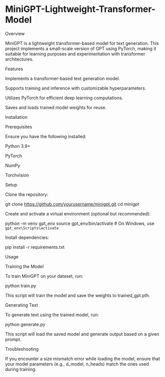 # MiniGPT-Lightweight-Transformer-Model
Overview

MiniGPT is a lightweight transformer-based model for text generation. This project implements a small-scale version of GPT using PyTorch, making it suitable for learning purposes and experimentation with transformer architectures.

Features

Implements a transformer-based text generation model.

Supports training and inference with customizable hyperparameters.

Utilizes PyTorch for efficient deep learning computations.

Saves and loads trained model weights for reuse.

Installation

Prerequisites

Ensure you have the following installed:

Python 3.9+

PyTorch

NumPy

Torchvision

Setup

Clone the repository:

git clone https://github.com/yourusername/minigpt.git
cd minigpt

Create and activate a virtual environment (optional but recommended):

python -m venv gpt_env
source gpt_env/bin/activate  # On Windows, use `gpt_env\Scripts\activate`

Install dependencies:

pip install -r requirements.txt

Usage

Training the Model

To train MiniGPT on your dataset, run:

python train.py

This script will train the model and save the weights to trained_gpt.pth.

Generating Text

To generate text using the trained model, run:

python generate.py

This script will load the saved model and generate output based on a given prompt.

Troubleshooting

If you encounter a size mismatch error while loading the model, ensure that your model parameters (e.g., d_model, n_heads) match the ones used during training.

